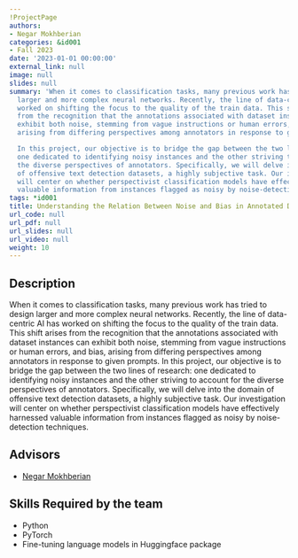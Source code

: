 ```yaml
---
!ProjectPage
authors:
- Negar Mokhberian
categories: &id001
- Fall 2023
date: '2023-01-01 00:00:00'
external_link: null
image: null
slides: null
summary: 'When it comes to classification tasks, many previous work has tried to design
  larger and more complex neural networks. Recently, the line of data-centric AI has
  worked on shifting the focus to the quality of the train data. This shift arises
  from the recognition that the annotations associated with dataset instances can
  exhibit both noise, stemming from vague instructions or human errors, and bias,
  arising from differing perspectives among annotators in response to given prompts.

  In this project, our objective is to bridge the gap between the two lines of research:
  one dedicated to identifying noisy instances and the other striving to account for
  the diverse perspectives of annotators. Specifically, we will delve into the domain
  of offensive text detection datasets, a highly subjective task. Our investigation
  will center on whether perspectivist classification models have effectively harnessed
  valuable information from instances flagged as noisy by noise-detection techniques. '
tags: *id001
title: Understanding the Relation Between Noise and Bias in Annotated Datasets
url_code: null
url_pdf: null
url_slides: null
url_video: null
weight: 10
---
```

## Description

When it comes to classification tasks, many previous work has tried to design larger and more complex neural networks. Recently, the line of data-centric AI has worked on shifting the focus to the quality of the train data. This shift arises from the recognition that the annotations associated with dataset instances can exhibit both noise, stemming from vague instructions or human errors, and bias, arising from differing perspectives among annotators in response to given prompts.
In this project, our objective is to bridge the gap between the two lines of research: one dedicated to identifying noisy instances and the other striving to account for the diverse perspectives of annotators. Specifically, we will delve into the domain of offensive text detection datasets, a highly subjective task. Our investigation will center on whether perspectivist classification models have effectively harnessed valuable information from instances flagged as noisy by noise-detection techniques. 




## Advisors

* [Negar Mokhberian](../../../author/negar-mokhberian)

## Skills Required by the team


* Python
* PyTorch
* Fine-tuning language models in Huggingface package